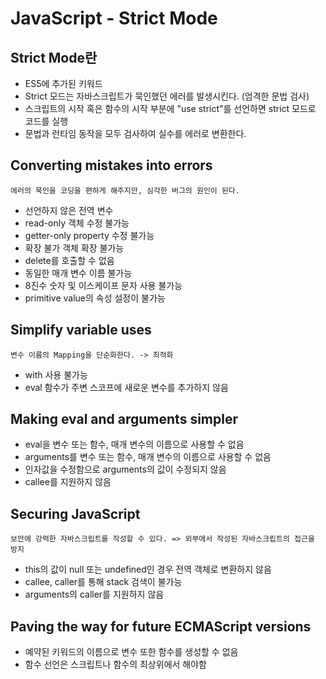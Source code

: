 # JavaScript - Strict Mode

## Strict Mode란
- ES5에 추가된 키워드
- Strict 모드는 자바스크립트가 묵인했던 에러를 발생시킨다. (엄격한 문법 검사)
- 스크립트의 시작 혹은 함수의 시작 부분에 "use strict"를 선언하면 strict 모드로 코드를 실행
- 문법과 런타임 동작을 모두 검사하여 실수를 에러로 변환한다.

## Converting mistakes into errors
`에러의 묵인을 코딩을 편하게 해주지만, 심각한 버그의 원인이 된다.`
- 선언하지 않은 전역 변수
- read-only 객체 수정 불가능
- getter-only property 수정 불가능
- 확장 불가 객체 확장 불가능
- delete를 호출할 수 없음
- 동일한 매개 변수 이름 불가능
- 8진수 숫자 및 이스케이프 문자 사용 불가능
- primitive value의 속성 설정이 불가능

## Simplify variable uses
`변수 이름의 Mapping을 단순화한다. -> 최적화`
- with 사용 불가능
- eval 함수가 주변 스코프에 새로운 변수를 추가하지 않음

## Making eval and arguments simpler
- eval을 변수 또는 함수, 매개 변수의 이름으로 사용할 수 없음
- arguments를 변수 또는 함수, 매개 변수의 이름으로 사용할 수 없음
- 인자값을 수정함으로 arguments의 값이 수정되지 않음
- callee를 지원하지 않음

## Securing JavaScript
`보안에 강력한 자바스크립트를 작성할 수 있다. => 외부에서 작성된 자바스크립트의 접근을 방지`
- this의 값이 null 또는 undefined인 경우 전역 객체로 변환하지 않음
- callee, caller를 통해 stack 검색이 불가능
- arguments의 caller를 지원하지 않음

## Paving the way for future ECMAScript versions
- 예약된 키워드의 이름으로 변수 또한 함수를 생성할 수 없음
- 함수 선언은 스크립트나 함수의 최상위에서 해야함